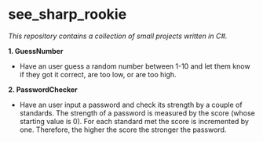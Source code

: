 # see_sharp_rookie

*This repository contains a collection of small projects written in C#.*

**1. GuessNumber**
  - Have an user guess a random number between 1-10 and let them know if they got it correct, are too low, or are too high.

**2. PasswordChecker**
  - Have an user input a password and check its strength by a couple of standards. The strength of a password is measured by the score (whose starting value is 0). For each standard met the score is incremented by one. Therefore, the higher the score the stronger the password.
